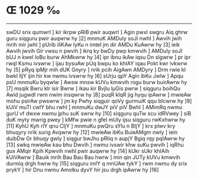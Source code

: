 # Œ 1029 ‰
---
swDU srix qumwrI ] kir ikrpw pRiB pwir auqwrI ] Agin pwxI swgru
Aiq ghrw guru siqguru pwir auqwrw hy ]2] mnmuK AMDuly soJI nwhI ]
Awvih jwih mrih mir jwhI ] pUrib iliKAw lyKu n imteI jm dir AMDu
KuAwrw hy ]3] ieik Awvih jwvih Gir vwsu n pwvih ] ikrq ky bwDy pwp
kmwvih ] AMDuly soJI bUJ n kweI loBu burw AhMkwrw hy ]4] ipr ibnu ikAw
iqsu Dn sIgwrw ] pr ipr rwqI Ksmu ivswrw ] ijau bysuAw pUq bwpu ko
khIAY iqau Pokt kwr ivkwrw hy ]5] pRyq ipMjr mih dUK Gnyry ] nrik
pcih AigAwn AMDyry ] Drm rwie kI bwkI lIjY ijin hir kw nwmu ivswrw
hy ]6] sUrju qpY Agin ibKu Jwlw ] Apqu psU mnmuKu byqwlw ] Awsw
mnsw kUVu kmwvih rogu burw buirAwrw hy ]7] msqik Bwru klr isir Bwrw
] ikau kir Bvjlu lµGis pwrw ] siqguru boihQu Awid jugwdI rwm nwim
insqwrw hy ]8] puqR klqR jig hyqu ipAwrw ] mwieAw mohu psirAw pwswrw
] jm ky Pwhy siqguir qoVy gurmuiK qqu bIcwrw hy ]9] kUiV muTI cwlY bhu
rwhI ] mnmuKu dwJY piV piV BwhI ] AMimRq nwmu gurU vf dwxw nwmu jphu
suK swrw hy ]10] siqguru quTw scu idRVwey ] siB duK myty mwrig pwey ]
kMfw pwie n gfeI mUly ijsu siqguru rwKxhwrw hy ]11] KyhU Kyh rlY qnu
CIjY ] mnmuKu pwQru sYlu n BIjY ] krx plwv kry bhuqyry nrik surig
Avqwrw hy ]12] mwieAw ibKu BuieAMgm nwly ] iein duibDw Gr bhuqy gwly
] siqgur bwJhu pRIiq n aupjY Bgiq rqy pqIAwrw hy ]13] swkq mwieAw
kau bhu Dwvih ] nwmu ivswir khw suKu pwvih ] iqRhu gux AMqir Kpih
Kpwvih nwhI pwir auqwrw hy ]14] kUkr sUkr khIAih kUiVAwrw ] Bauik
mrih Bau Bau Bau hwrw ] min qin JUTy kUVu kmwvih durmiq drgh hwrw hy
]15] siqguru imlY q mnUAw tykY ] rwm nwmu dy srix prykY ] hir Dnu nwmu
Amolku dyvY hir jsu drgh ipAwrw hy ]16]
####
